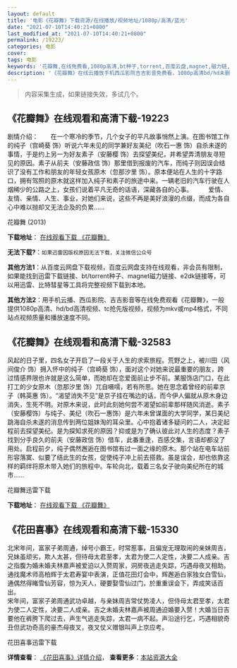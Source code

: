 ```yaml
---
layout: default
title: '电影《花瓣舞》下载资源/在线播放/视频地址/1080p/高清/蓝光'
date: "2021-07-10T14:40:21+0800"
last_modified_at: "2021-07-10T14:40:21+0800"
permalink: /19223/
categories: 电影
cover:
tags: 电影
keywords: '花瓣舞,在线免费看,1080p高清,bt种子,torrent,百度云盘,magnet,磁力链,迅雷下载资源'
description: '《花瓣舞》在线云播放手机西瓜影院吉吉影音免费看，1080p高清bd/hd未删减完整版和tc抢先枪版，mkv/mp4格式，附带bt/torrent种子、magnet/磁力链、百度云盘、网盘资源迅雷下载链接'
---
```


>内容采集生成，如果链接失效，多试几个。


## 《花瓣舞》在线观看和高清下载-19223

剧情介绍：　　在一个寒冷的季节，几个女子的平凡故事悄然上演。在图书馆工作的纯子（宫崎葵 饰）听说六年未见的同学兼好友美纪（吹石一惠 饰）自杀未遂的事情，于是约上另一为好友素子（安藤樱 饰）去探望美纪，并希望弄清朋友寻短见的原因。素子从前夫（安藤政信 饰）那里借到报废的汽车，而纯子则因误会结识了没有工作和朋友的年轻女孩原木（忽那汐里 饰）。原本便站在人生的十字路口，拥有驾照的原木就这样加入纯子和素子的旅途中来。一辆老旧的汽车行驶在人烟稀少的公路之上，女孩们说着平凡无奇的话语，深藏各自的心事。  　　爱情、友情、亲情、人生、事业，对她们来说，这些不再是美好浪漫的点缀，而成为各自心中难以抛却又无法企及的负累……


花瓣舞 (2013)

**下载地址**： [在线观看下载 《花瓣舞》](https://www.btbtdy.me/btdy/dy2475.html) 


**无法下载?**：`如果迅雷因版权原因无法下载，关注微信公众号 `

**其他方法1**：从百度云网盘下载视频，百度云网盘支持在线观看，非会员有限制，如果能找到迅雷下载链接、bt/torrent种子、magnet磁力链接、e2dk链接等，可以用迅雷、比特彗星等工具将完整视频下载到本地。

**其他方法2**：用手机云播、西瓜影院、吉吉影音等在线免费观看《花瓣舞》，一般提供1080p高清、hd/bd高清视频、tc抢先版视频，视频为mkv或mp4格式，不同站点视频质量和播放速度不同。


## 《花瓣舞》在线观看和高清下载-32583

风起的日子里，四名女子开启了一段关于人生的求索旅程。</span>荒野之上，被川田（风间俊介 饰）拥入怀中的纯子（宫崎葵 饰），面对这个对她来说最重要的朋友，跨过情感界限也许就是这么简单，而她却在恋爱面前止步不前。</span>某服饰店门口，在此打工的少女原木（忽那汐里 饰）兀自嗫嚅，若有所思。她在思念着曾经的前辈京子（韩英惠 饰）。&ldquo;渴望消失不见”是京子挂在嘴边的话，而今伊人偏就从原木身边消失，生死不明。对原木来说，此时此刻她何尝不渴望如前辈那样随风消逝。</span>素子（安藤樱饰）与纯子、美纪（吹石一惠饰）是六年未曾谋面的大学同学，某日美纪跳海自杀未遂的消息传到两位姐妹淘的耳朵里。心中抱着诸多疑问的二人，决定起程前去探望美纪。是为探知求死的原因？抑或是为了确认彼此对人生的态度？素子找到分手良久的前夫（安藤政信 饰）借车，此番重逢，百感交集，言语却都没了用处。</span>启程前夕，纯子偶然邂逅在图书馆有过一面之缘的原木。那个站在电车站前形容落寞、似要了结此生的女孩，促使纯子冲上前去搭救。虽是误会，却也依靠这样的羁绊将原木带入她们的旅程中。</span>车轮向北，载着三名女子驶向美纪所在的城市……


花瓣舞迅雷下载

**下载地址**： [在线观看下载 《花瓣舞》](https://www.993dy.com//vod-detail-id-16182.html) 


## 《花田喜事》在线观看和高清下载-15330

北宋年间，富家子弟周通，绰号小霸王，时常惹事，且偏宠无理取闹的亲妹周吉，兄妹虽顽劣，欺人太甚，但待母太君至孝，太君为使二人定性，决要二人成亲。吉之指腹为婚未婚夫林嘉声被爱迫以入赘周家，洞房夜逃走失踪，巧遇母夜叉相助。通找魔术师高柏辉于太君寿宴中表演，正值花田灯会中，辉邂逅白家独女白雪仙，通偶然得睹雪仙芳容，惊为天人，硬要娶雪仙过门，於重重误会下，弄成笑话百出。<br /> 宋年间，富家子弟周通武功卓越，与亲妹周吉常仗势凌人，但侍母太君至孝，太君为使二人定性，决要二人成亲。吉之未婚夫林嘉声被周通迫婚要入赘！大婚当日吉要他在裤胯下爬过去，声生气逃走失踪，太君一病不起。声沿途行乞，巧遇相貌奇丑但武功奇高的豪杰母夜叉，夜叉仗义赠银叫声上京应考。


花田喜事迅雷下载

**详情查看**： [《花田喜事》详情介绍](/movie/15330/)， **查看更多**：[本站资源大全](/movie/t/all/)

